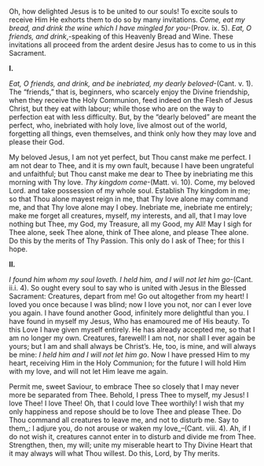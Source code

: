 
Oh, how delighted Jesus is to be united to our souls! To excite souls to receive Him He exhorts them to do so by many invitations. _Come, eat my bread, and drink the wine which I have mingled for you_-(Prov. ix. 5). _Eat, O friends, and drink_,-speaking of this Heavenly Bread and Wine. These invitations all proceed from the ardent desire Jesus has to come to us in this Sacrament.

**I.**

_Eat, O friends, and drink, and be inebriated, my dearly beloved_-(Cant. v. 1). The “friends,” that is, beginners, who scarcely enjoy the Divine friendship, when they receive the Holy Communion, feed indeed on the Flesh of Jesus Christ, but they eat with labour; while those who are on the way to perfection eat with less difficulty. But, by the “dearly beloved” are meant the perfect, who, inebriated with holy love, live almost out of the world, forgetting all things, even themselves, and think only how they may love and please their God.

My beloved Jesus, I am not yet perfect, but Thou canst make me perfect. I am not dear to Thee, and it is my own fault, because I have been ungrateful and unfaithful; but Thou canst make me dear to Thee by inebriating me this morning with Thy love. _Thy kingdom come_-(Matt. vi. 10). Come, my beloved Lord. and take possession of my whole soul. Establish Thy kingdom in me; so that Thou alone mayest reign in me, that Thy love alone may command me, and that Thy love alone may I obey. Inebriate me, inebriate me entirely; make me forget all creatures, myself, my interests, and all, that I may love nothing but Thee, my God, my Treasure, all my Good, my All! May I sigh for Thee alone, seek Thee alone, think of Thee alone, and please Thee alone. Do this by the merits of Thy Passion. This only do I ask of Thee; for this I hope.

**II.**

_I found him whom my soul loveth. I held him, and I will not let him go_-(Cant. ii.i. 4). So ought every soul to say who is united with Jesus in the Blessed Sacrament: Creatures, depart from me! Go out altogether from my heart! I loved you once because I was blind; now I love you not, nor can I ever love you again. I have found another Good, infinitely more delightful than you. I have found in myself my Jesus, Who has enamoured me of His beauty. To this Love I have given myself entirely. He has already accepted me, so that I am no longer my own. Creatures, farewell! I am not, nor shall I ever again be yours; but I am and shall always be Christ’s. He, too, is mine, and will always be mine: _I held him and I will not let him go_. Now l have pressed Him to my heart, receiving Him in the Holy Communion; for the future I will hold Him with my love, and will not let Him leave me again.

Permit me, sweet Saviour, to embrace Thee so closely that I may never more be separated from Thee. Behold, I press Thee to myself, my Jesus! I love Thee! I love Thee! Oh, that I could love Thee worthily! I wish that my only happiness and repose should be to love Thee and please Thee. Do Thou command all creatures to leave me, and not to disturb me. Say to them_: I adjure you, do not arouse or waken my love_–(Cant. viii. 4). Ah, if I do not wish it, creatures cannot enter in to disturb and divide me from Thee. Strengthen, then, my will; unite my miserable heart to Thy Divine Heart that it may always will what Thou wilIest. Do this, Lord, by Thy merits.

